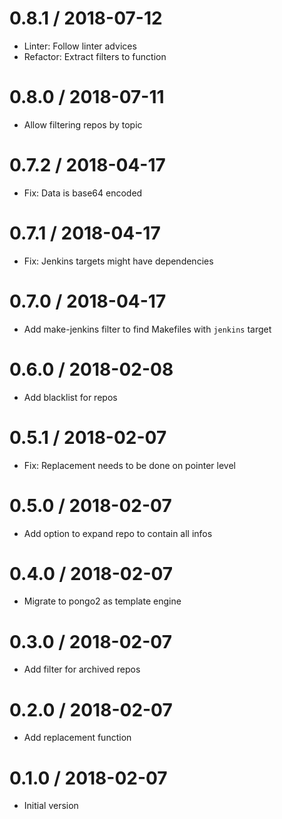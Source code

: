 # 0.8.1 / 2018-07-12

  * Linter: Follow linter advices
  * Refactor: Extract filters to function

# 0.8.0 / 2018-07-11

  * Allow filtering repos by topic

# 0.7.2 / 2018-04-17

  * Fix: Data is base64 encoded

# 0.7.1 / 2018-04-17

  * Fix: Jenkins targets might have dependencies

# 0.7.0 / 2018-04-17

  * Add make-jenkins filter to find Makefiles with `jenkins` target

# 0.6.0 / 2018-02-08

  * Add blacklist for repos

# 0.5.1 / 2018-02-07

  * Fix: Replacement needs to be done on pointer level

# 0.5.0 / 2018-02-07

  * Add option to expand repo to contain all infos

# 0.4.0 / 2018-02-07

  * Migrate to pongo2 as template engine

# 0.3.0 / 2018-02-07

  * Add filter for archived repos

# 0.2.0 / 2018-02-07

  * Add replacement function

# 0.1.0 / 2018-02-07

  * Initial version